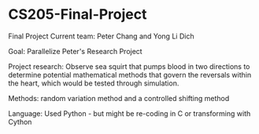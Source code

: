 # CS205-Final-Project
Final Project
Current team: Peter Chang and Yong Li Dich

Goal: Parallelize Peter's Research Project 

Project research: Observe sea squirt that pumps blood in two directions to determine potential mathematical methods that govern the reversals within the heart, which would be tested through simulation.

Methods: random variation method and a controlled shifting method

Language: Used Python - but might be re-coding in C or transforming with Cython 
